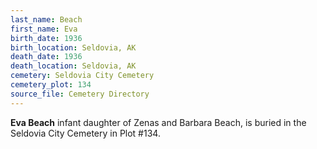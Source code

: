 ```yaml
---
last_name: Beach
first_name: Eva
birth_date: 1936
birth_location: Seldovia, AK
death_date: 1936
death_location: Seldovia, AK
cemetery: Seldovia City Cemetery
cemetery_plot: 134
source_file: Cemetery Directory
---
```

**Eva   Beach** infant daughter of Zenas and Barbara Beach, is buried in the Seldovia City Cemetery in Plot #134.  